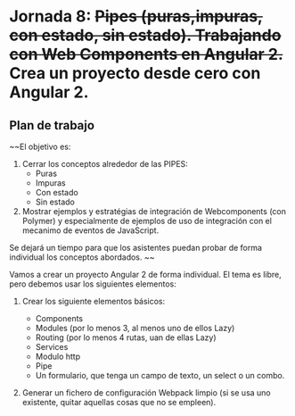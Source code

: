 # Jornada 8: ~~Pipes (puras,impuras, con estado, sin estado). Trabajando con Web Components en Angular 2.~~ Crea un proyecto desde cero con Angular 2.

## Plan de trabajo

~~El objetivo es:

1. Cerrar los conceptos alrededor de las PIPES:
    * Puras
    * Impuras
    * Con estado
    * Sin estado
2. Mostrar ejemplos y estratégias de integración de Webcomponents (con Polymer) y especialmente de ejemplos de uso de integración con el mecanimo de eventos de JavaScript.

Se dejará un tiempo para que los asistentes puedan probar de forma individual los conceptos abordados. ~~

Vamos a crear un proyecto Angular 2 de forma individual. El tema es libre, pero debemos usar los siguientes elementos:

1. Crear los siguiente elementos básicos: 
    
    * Components
    * Modules (por lo menos 3, al menos uno de ellos Lazy)
    * Routing (por lo menos 4 rutas, uan de ellas Lazy)
    * Services
    * Modulo http
    * Pipe
    * Un formulario, que tenga un campo de texto, un select o un combo.

2. Generar un fichero de configuración Webpack limpio (si se usa uno existente, quitar aquellas cosas que no se empleen).